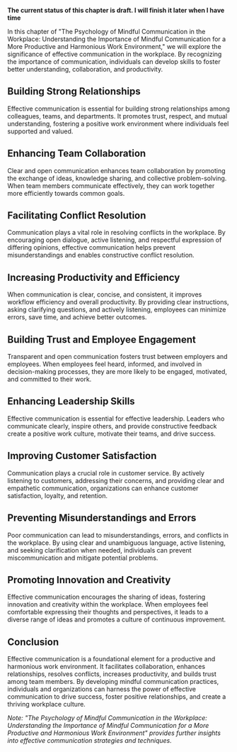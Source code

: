 **The current status of this chapter is draft. I will finish it later when I have time**

In this chapter of "The Psychology of Mindful Communication in the Workplace: Understanding the Importance of Mindful Communication for a More Productive and Harmonious Work Environment," we will explore the significance of effective communication in the workplace. By recognizing the importance of communication, individuals can develop skills to foster better understanding, collaboration, and productivity.

Building Strong Relationships
-----------------------------

Effective communication is essential for building strong relationships among colleagues, teams, and departments. It promotes trust, respect, and mutual understanding, fostering a positive work environment where individuals feel supported and valued.

Enhancing Team Collaboration
----------------------------

Clear and open communication enhances team collaboration by promoting the exchange of ideas, knowledge sharing, and collective problem-solving. When team members communicate effectively, they can work together more efficiently towards common goals.

Facilitating Conflict Resolution
--------------------------------

Communication plays a vital role in resolving conflicts in the workplace. By encouraging open dialogue, active listening, and respectful expression of differing opinions, effective communication helps prevent misunderstandings and enables constructive conflict resolution.

Increasing Productivity and Efficiency
--------------------------------------

When communication is clear, concise, and consistent, it improves workflow efficiency and overall productivity. By providing clear instructions, asking clarifying questions, and actively listening, employees can minimize errors, save time, and achieve better outcomes.

Building Trust and Employee Engagement
--------------------------------------

Transparent and open communication fosters trust between employers and employees. When employees feel heard, informed, and involved in decision-making processes, they are more likely to be engaged, motivated, and committed to their work.

Enhancing Leadership Skills
---------------------------

Effective communication is essential for effective leadership. Leaders who communicate clearly, inspire others, and provide constructive feedback create a positive work culture, motivate their teams, and drive success.

Improving Customer Satisfaction
-------------------------------

Communication plays a crucial role in customer service. By actively listening to customers, addressing their concerns, and providing clear and empathetic communication, organizations can enhance customer satisfaction, loyalty, and retention.

Preventing Misunderstandings and Errors
---------------------------------------

Poor communication can lead to misunderstandings, errors, and conflicts in the workplace. By using clear and unambiguous language, active listening, and seeking clarification when needed, individuals can prevent miscommunication and mitigate potential problems.

Promoting Innovation and Creativity
-----------------------------------

Effective communication encourages the sharing of ideas, fostering innovation and creativity within the workplace. When employees feel comfortable expressing their thoughts and perspectives, it leads to a diverse range of ideas and promotes a culture of continuous improvement.

Conclusion
----------

Effective communication is a foundational element for a productive and harmonious work environment. It facilitates collaboration, enhances relationships, resolves conflicts, increases productivity, and builds trust among team members. By developing mindful communication practices, individuals and organizations can harness the power of effective communication to drive success, foster positive relationships, and create a thriving workplace culture.

*Note: "The Psychology of Mindful Communication in the Workplace: Understanding the Importance of Mindful Communication for a More Productive and Harmonious Work Environment" provides further insights into effective communication strategies and techniques.*
